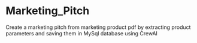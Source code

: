 # Marketing_Pitch
Create a marketing pitch from marketing product pdf by extracting product parameters and saving them in MySql database using CrewAI
